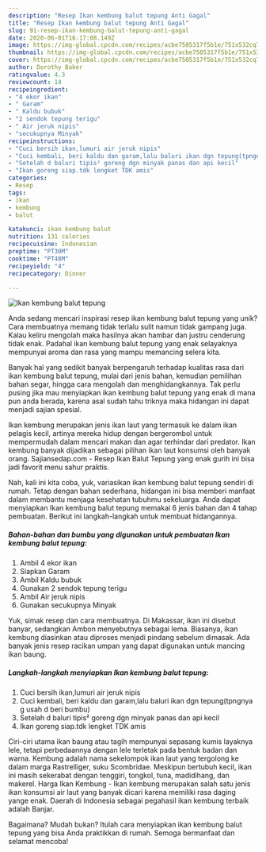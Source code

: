 ```yaml
---
description: "Resep Ikan kembung balut tepung Anti Gagal"
title: "Resep Ikan kembung balut tepung Anti Gagal"
slug: 91-resep-ikan-kembung-balut-tepung-anti-gagal
date: 2020-06-01T16:17:08.149Z
image: https://img-global.cpcdn.com/recipes/acbe7505317f5b1e/751x532cq70/ikan-kembung-balut-tepung-foto-resep-utama.jpg
thumbnail: https://img-global.cpcdn.com/recipes/acbe7505317f5b1e/751x532cq70/ikan-kembung-balut-tepung-foto-resep-utama.jpg
cover: https://img-global.cpcdn.com/recipes/acbe7505317f5b1e/751x532cq70/ikan-kembung-balut-tepung-foto-resep-utama.jpg
author: Dorothy Baker
ratingvalue: 4.3
reviewcount: 14
recipeingredient:
- "4 ekor ikan"
- " Garam"
- " Kaldu bubuk"
- "2 sendok tepung terigu"
- " Air jeruk nipis"
- "secukupnya Minyak"
recipeinstructions:
- "Cuci bersih ikan,lumuri air jeruk nipis"
- "Cuci kembali, beri kaldu dan garam,lalu baluri ikan dgn tepung(tpngnya g usah d beri bumbu)"
- "Setelah d baluri tipis² goreng dgn minyak panas dan api kecil"
- "Ikan goreng siap.tdk lengket TDK amis"
categories:
- Resep
tags:
- ikan
- kembung
- balut

katakunci: ikan kembung balut 
nutrition: 131 calories
recipecuisine: Indonesian
preptime: "PT30M"
cooktime: "PT48M"
recipeyield: "4"
recipecategory: Dinner

---
```



![Ikan kembung balut tepung](https://img-global.cpcdn.com/recipes/acbe7505317f5b1e/751x532cq70/ikan-kembung-balut-tepung-foto-resep-utama.jpg)

Anda sedang mencari inspirasi resep ikan kembung balut tepung yang unik? Cara membuatnya memang tidak terlalu sulit namun tidak gampang juga. Kalau keliru mengolah maka hasilnya akan hambar dan justru cenderung tidak enak. Padahal ikan kembung balut tepung yang enak selayaknya mempunyai aroma dan rasa yang mampu memancing selera kita.

Banyak hal yang sedikit banyak berpengaruh terhadap kualitas rasa dari ikan kembung balut tepung, mulai dari jenis bahan, kemudian pemilihan bahan segar, hingga cara mengolah dan menghidangkannya. Tak perlu pusing jika mau menyiapkan ikan kembung balut tepung yang enak di mana pun anda berada, karena asal sudah tahu triknya maka hidangan ini dapat menjadi sajian spesial.

Ikan kembung merupakan jenis ikan laut yang termasuk ke dalam ikan pelagis kecil, artinya mereka hidup dengan bergerombol untuk mempermudah dalam mencari makan dan agar terhindar dari predator. Ikan kembung banyak dijadikan sebagai pilihan ikan laut konsumsi oleh banyak orang. Sajiansedap.com - Resep Ikan Balut Tepung yang enak gurih ini bisa jadi favorit menu sahur praktis.


Nah, kali ini kita coba, yuk, variasikan ikan kembung balut tepung sendiri di rumah. Tetap dengan bahan sederhana, hidangan ini bisa memberi manfaat dalam membantu menjaga kesehatan tubuhmu sekeluarga. Anda dapat menyiapkan Ikan kembung balut tepung memakai 6 jenis bahan dan 4 tahap pembuatan. Berikut ini langkah-langkah untuk membuat hidangannya.

<!--inarticleads1-->

##### Bahan-bahan dan bumbu yang digunakan untuk pembuatan Ikan kembung balut tepung:

1. Ambil 4 ekor ikan
1. Siapkan  Garam
1. Ambil  Kaldu bubuk
1. Gunakan 2 sendok tepung terigu
1. Ambil  Air jeruk nipis
1. Gunakan secukupnya Minyak


Yuk, simak resep dan cara membuatnya. Di Makassar, ikan ini disebut banyar, sedangkan Ambon menyebutnya sebagai lema. Biasanya, ikan kembung diasinkan atau diproses menjadi pindang sebelum dimasak. Ada banyak jenis resep racikan umpan yang dapat digunakan untuk mancing ikan baung. 

<!--inarticleads2-->

##### Langkah-langkah menyiapkan Ikan kembung balut tepung:

1. Cuci bersih ikan,lumuri air jeruk nipis
1. Cuci kembali, beri kaldu dan garam,lalu baluri ikan dgn tepung(tpngnya g usah d beri bumbu)
1. Setelah d baluri tipis² goreng dgn minyak panas dan api kecil
1. Ikan goreng siap.tdk lengket TDK amis


Ciri-ciri utama ikan baung atau tagih mempunyai sepasang kumis layaknya lele, tetapi perbedaannya dengan lele terletak pada bentuk badan dan warna. Kembung adalah nama sekelompok ikan laut yang tergolong ke dalam marga Rastrelliger, suku Scombridae. Meskipun bertubuh kecil, ikan ini masih sekerabat dengan tenggiri, tongkol, tuna, madidihang, dan makerel. Harga Ikan Kembung - Ikan kembung merupakan salah satu jenis ikan konsumsi air laut yang banyak dicari karena memiliki rasa daging yange enak. Daerah di Indonesia sebagai pegahasil ikan kembung terbaik adalah Banjar. 

Bagaimana? Mudah bukan? Itulah cara menyiapkan ikan kembung balut tepung yang bisa Anda praktikkan di rumah. Semoga bermanfaat dan selamat mencoba!

